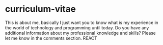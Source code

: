 # curriculum-vitae
This is about me, basically I just want you to know what is my experience in the world of technology and programming until today. Do you have any additional information about my professional knowledge and skills? Please let me know in the comments section. REACT
